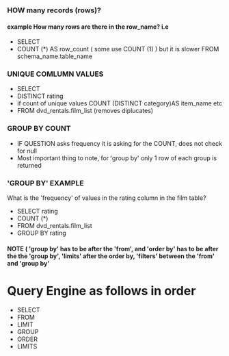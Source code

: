 ### HOW many records (rows)?

#### example How many rows are there in the row_name? i.e
- SELECT 
- COUNT (*) AS row_count  ( some use COUNT (1) ) but it is slower
FROM schema_name.table_name

### UNIQUE COMLUMN VALUES

- SELECT 
- DISTINCT rating
- if count of unique values COUNT (DISTINCT category)AS item_name etc
- FROM dvd_rentals.film_list (removes diplucates)

### GROUP BY COUNT
- IF QUESTION asks frequency it is asking for the COUNT, does not check for null
- Most important thing to note, for 'group by' only 1 row of each group is returned

### 'GROUP BY' EXAMPLE 
What is the 'frequency' of values in the rating column in the film table?
- SELECT rating
- COUNT (*)
- FROM dvd_rentals.film_list
- GROUP BY rating
#### NOTE ( 'group by' has to be after the 'from', and 'order by' has to be after the the 'group by', 'limits' after the order by, 'filters' between the 'from' and 'group by'

# Query Engine as follows in order
- SELECT
- FROM
- LIMIT
- GROUP
- ORDER
- LIMITS

